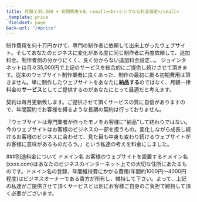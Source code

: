 ```yaml
---
title: 月額￥35,000 + 初期費用￥0。<small><br>シンプルな料金設定</small>
_template: price
_fieldset: page
back-url: "/#price"
---
```


制作費用を何十万円かけて、専門の制作者に依頼して出来上がったウェブサイト。そしてあなたのビジネスに変化がある度に同じ制作者に再度依頼して、追加料金。制作者側の分かりにくく、良く分からない追加料金設定…。
ジョインタネットは月々35,000円で上記のサービスを総合的にご提供し続けさせて頂きます。従来のウェブサイト制作業者に良くあった、制作の最初に掛る初期費用は頂きません。単に制作したウェブサイトをあなたに**納品する**のではなく、月額一律料金の**サービス**としてご提供するのがあなたにとって最適だと考えます。

契約は毎月更新致します。ご提供させて頂くサービスの質に自信がありますので、年間契約でお客様を縛るような長期の契約は行っておりません。

『ウェブサイトは専門業者が作ったモノをお客様に"納品"して終わりではない。今のウェブサイトはお客様のビジネスの一部を担うもの。変化しながら成長し続けるお客様のビジネスに合わせて、見た目も中身も変わり続けるウェブサイトがお客様に意味があるものだろう。』という私達の考えを料金にしました。

###別途料金について
ドメイン名
お客様のウェブサイトを設置するドメイン名(xxxx.com)はあなたのビジネスのインターネット上での大切な住所にあたるものです。ドメイン名の登録、年間維持費にかかる費用(年間約1000円〜4000円程度)はビジネスオーナーである貴方が所有し、維持して下さい。よって、上記の私達がご提供させて頂くサービスとは別にお客様ご自身のご負担で維持して頂く必要がございます。

